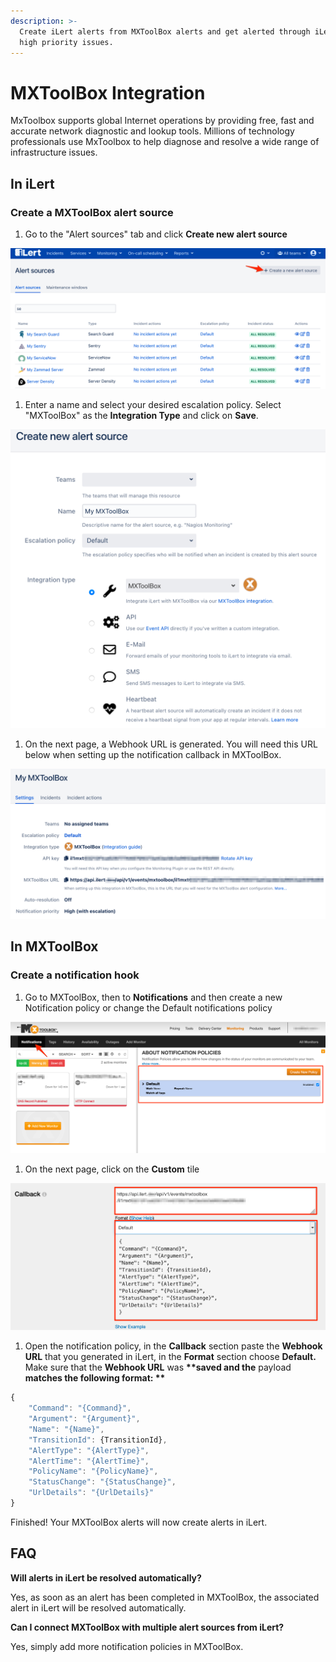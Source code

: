 ```yaml
---
description: >-
  Create iLert alerts from MXToolBox alerts and get alerted through iLert for
  high priority issues.
---
```


# MXToolBox Integration

MxToolbox supports global Internet operations by providing free, fast and accurate network diagnostic and lookup tools. Millions of technology professionals use MxToolbox to help diagnose and resolve a wide range of infrastructure issues.

## In iLert <a id="in-ilert"></a>

### Create a MXToolBox alert source <a id="create-alert-source"></a>

1. Go to the "Alert sources" tab and click **Create new alert source**

![](../.gitbook/assets/screenshot_16_03_21__16_37.png)

1. Enter a name and select your desired escalation policy. Select "MXToolBox" as the **Integration Type** and click on **Save**.

![](../.gitbook/assets/ilert%20%2850%29.png)

1. On the next page, a Webhook URL is generated. You will need this URL below when setting up the notification callback in MXToolBox.

![](../.gitbook/assets/ilert%20%2839%29.png)

## In MXToolBox <a id="in-splunk"></a>

### Create a notification hook <a id="create-action-sequences"></a>

1. Go to MXToolBox, then to **Notifications** and then create a new Notification policy or change the Default notifications policy

![](../.gitbook/assets/mozilla_firefox%20%281%29.png)

1. On the next page,  click on the **Custom** tile

![](../.gitbook/assets/mozilla_firefox.png)

1. Open the notification policy, in the **Callback** section paste the **Webhook URL** that you generated in iLert, in the **Format** section choose **Default.** Make sure that the **Webhook URL** was **\*\*saved and the** payload **matches the following format: \*\***

```javascript
{
    "Command": "{Command}",
    "Argument": "{Argument}",
    "Name": "{Name}",
    "TransitionId": {TransitionId},
    "AlertType": "{AlertType}",
    "AlertTime": "{AlertTime}",
    "PolicyName": "{PolicyName}",
    "StatusChange": "{StatusChange}",
    "UrlDetails": "{UrlDetails}"
}
```

Finished! Your MXToolBox alerts will now create alerts in iLert.

## FAQ <a id="faq"></a>

**Will alerts in iLert be resolved automatically?**

Yes, as soon as an alert has been completed in MXToolBox, the associated alert in iLert will be resolved automatically.

**Can I connect MXToolBox with multiple alert sources from iLert?**

Yes, simply add more notification policies in MXToolBox.

